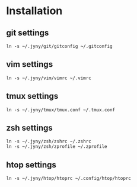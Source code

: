# Installation

## git settings
	ln -s ~/.jyny/git/gitconfig ~/.gitconfig

## vim settings
	ln -s ~/.jyny/vim/vimrc ~/.vimrc

## tmux settings
	ln -s ~/.jyny/tmux/tmux.conf ~/.tmux.conf

## zsh settings
	ln -s ~/.jyny/zsh/zshrc ~/.zshrc
	ln -s ~/.jyny/zsh/zprofile ~/.zprofile

## htop settings
	ln -s ~/.jyny/htop/htoprc ~/.config/htop/htoprc
